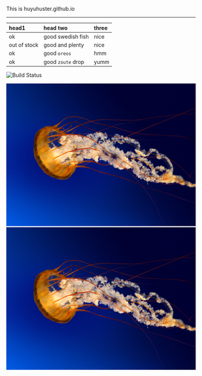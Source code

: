 <head>
<script async src="//pagead2.googlesyndication.com/pagead/js/adsbygoogle.js"></script>
<script>
  (adsbygoogle = window.adsbygoogle || []).push({
    google_ad_client: "ca-pub-5985272053912046",
    enable_page_level_ads: true
  });
</script>
</head>

This is huyuhuster.github.io

<hr>

| head1        | head two          | three |
|:-------------|:------------------|:------|
| ok           | good swedish fish | nice  |
| out of stock | good and plenty   | nice  |
| ok           | good `oreos`      | hmm   |
| ok           | good `zoute` drop | yumm  |

![Build Status](https://travis-ci.org/pages-themes/cayman.svg?branch=master)

![imovie](https://github.com/huyuhuster/huyuhuster.github.io/raw/master/pic/Jellyfish.jpg)
![imovie](https://github.com/huyuhuster/huyuhuster.github.io/raw/master/pic/Jellyfish.jpg)
